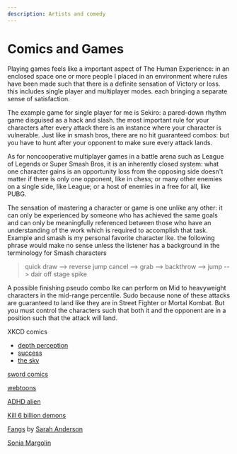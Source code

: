 ```yaml
---
description: Artists and comedy
---
```


# Comics and Games

Playing games feels like a important aspect of The Human Experience: in an enclosed space  one or more people  I placed in an environment where rules have been made such that  there is a definite sensation of Victory or loss.  this includes single player and multiplayer modes.  each bringing a separate sense of satisfaction.

The example game for single player for me is Sekiro: a pared-down rhythm game disguised as a hack and slash.  the most important rule for your characters after every attack there is an instance where your character is vulnerable. Just like in smash bros, there are no hit guaranteed combos: but you have to hunt after your opponent to make sure every attack lands.

As for noncooperative multiplayer games in a battle arena such as League of Legends or Super Smash Bros, it is an inherently closed system: what one character gains is an opportunity loss from the opposing side doesn't matter if there is only one opponent, like in chess; or many other enemies on a single side, like League; or a host of enemies in a free for all, like PUBG. 

The sensation of mastering a character or game is one unlike any other:  it can only  be experienced by someone who has achieved the same goals and can only be meaningfully referenced between those who have an understanding of the work which is required to accomplish that task. Example and smash is my personal favorite character Ike.  the following phrase would make no sense unless the listener has a background in the terminology for Smash characters

> quick draw --&gt; reverse jump cancel --&gt; grab --&gt; backthrow --&gt; jump --&gt; dair off stage spike

A possible finishing pseudo combo Ike can perform on Mid to heavyweight characters in the mid-range percentile. Sudo because none of these attacks are guaranteed to land like they are in Street Fighter or Mortal Kombat. But you must control the characters such  that both it and the opponent are in a position such that the attack will land. 





XKCD comics 

* [depth perception](https://xkcd.com/941/)
* [success](https://xkcd.com/349/)
* [the sky](https://xkcd.com/1556/)

[sword comics ](https://swordscomic.com/comic/Shields/)

[webtoons](https://www.webtoons.com/en/slice-of-life/bluechair/ep-627-david-gets-thicc/viewer?title_no=199&episode_no=799)

[ADHD alien](http://adhd-alien.com/2019/07/16/try-harder/)

[Kill 6 billion demons ](https://killsixbilliondemons.com/comic/ksbd-3-37/)

[Fangs](https://tapas.io/episode/1559785) by [Sarah Anderson](https://sarahcandersen.com/)

[Sonia Margolin](https://cargocollective.com/soniamargolin/about)



